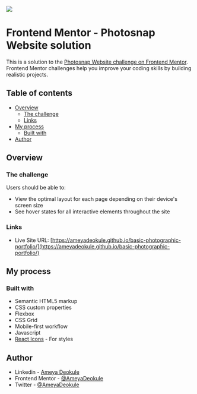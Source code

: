 ![](./preview.jpg)

# Frontend Mentor - Photosnap Website solution

This is a solution to the [Photosnap Website challenge on Frontend Mentor](https://www.frontendmentor.io/challenges/photosnap-multipage-website-nMDSrNmNW). Frontend Mentor challenges help you improve your coding skills by building realistic projects.

## Table of contents

-   [Overview](#overview)
    -   [The challenge](#the-challenge)
    -   [Links](#links)
-   [My process](#my-process)
    -   [Built with](#built-with)
-   [Author](#author)

## Overview

### The challenge

Users should be able to:

-   View the optimal layout for each page depending on their device's screen size
-   See hover states for all interactive elements throughout the site

### Links

-   Live Site URL: [https://ameyadeokule.github.io/basic-photographic-portfolio/](https://ameyadeokule.github.io/basic-photographic-portfolio/)

## My process

### Built with

-   Semantic HTML5 markup
-   CSS custom properties
-   Flexbox
-   CSS Grid
-   Mobile-first workflow
-   Javascript
-   [React Icons](https://react-icons.github.io/react-icons/) - For styles

## Author

-   Linkedin - [Ameya Deokule](https://www.linkedin.com/in/ameyadeokule/)
-   Frontend Mentor - [@AmeyaDeokule](https://www.frontendmentor.io/profile/ameyadeokule)
-   Twitter - [@AmeyaDeokule](https://www.twitter.com/ameyadeokule)
